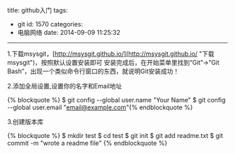 title: github入门
tags:
  - git
id: 1570
categories:
  - 电脑网络
date: 2014-09-09 11:25:32
---

1.下载msysgit，[http://msysgit.github.io/](http://msysgit.github.io/ "下载msysgit")，按照默认设置安装即可
安装完成后，在开始菜单里找到“Git”-&gt;“Git Bash”，出现一个类似命令行窗口的东西，就说明Git安装成功！

2.添加全局设置,设置你的名字和Email地址

{% blockquote %}
$ git config --global user.name &quot;Your Name&quot;
$ git config --global user.email &quot;email@example.com&quot;{% endblockquote %}

3.创建版本库

{% blockquote %}
$ mkdir test
$ cd test
$ git init
$ git add readme.txt
$ git commit -m &quot;wrote a readme file&quot;
{% endblockquote %}